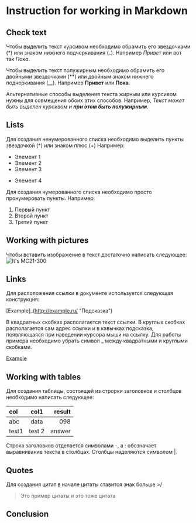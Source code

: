 # Instruction for working in Markdown

## Check text

Чтобы выделить текст курсивом необходимо обрамить его звездочками (*) или знаком нижнего подчеркивания (_). Например *Привет* или вот так _Пока_.

Чтобы выделить текст полужирным необходимо обрамить его двойными звездочками (**) или двойным знаком нижнего подчеркивания (__). Например **Привет** или __Пока__.

Альтернативные способы выделения текста жирным или курсивом нужны для совмещения обоих этих способов. Например, _Текст может быть выделен курсивом и **при этом быть полужирным**_.

## Lists


Для создания ненумерованного списка необходимо выделить пункты звездочкой (*) или знаком плюс (+) Например:
* Элемент 1
* Элемент 2
* Элемент 3
+ Элемент 4

Для создания нумерованного списка необходимо просто пронумеровать пункты. Например:

1. Первый пункт
2. Второй пункт
3. Третий пункт


## Working with pictures

Чтобы вставить изображение в текст достаточно написать следующее:
![It's MC21-300](MC21-300.jpg)

## Links

Для расположения ссылки в документе используется следующая конструкция:

[Example]_(http://example.ru/ "Подсказка")

В квадратных скобках располагается текст ссылки. В круглых скобках располагается сам адрес ссылки и в кавычках подсказка, появляющаяся при наведении курсора мыши на ссылку.
Для работы примера необходимо убрать символ _ между квадратными и круглыми скобками.

[Example](http://example.ru/ "Подсказка")

## Working with tables

Для создания таблицы, состоящей из строрки заголовков и столбцов необходимо написать следующее: 

col|col1|result
:--- |:----:|------:
abc  |data  |098
test1|test 2|answer

Строка заголовков отделается символами -, а : обозначает выравнивание текста в столбцах.
Столбцы наделяются символом |.

## Quotes

Для создания цитат в начале цитаты ставится знак больше >/

> Это пример цитаты
и это тоже цитата

## Conclusion